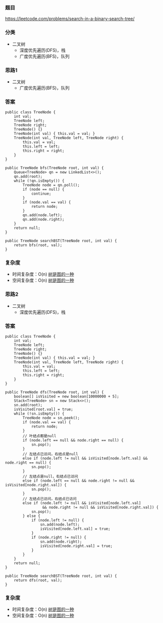 ### 题目
https://leetcode.com/problems/search-in-a-binary-search-tree/

### 分类
* 二叉树
    * 深度优先遍历(DFS)，栈
    * 广度优先遍历(BFS)，队列

### 思路1
* 二叉树
    * 广度优先遍历(BFS)，队列

### 答案
```
public class TreeNode {
    int val;
    TreeNode left;
    TreeNode right;
    TreeNode() {}
    TreeNode(int val) { this.val = val; }
    TreeNode(int val, TreeNode left, TreeNode right) {
        this.val = val;
        this.left = left;
        this.right = right;
    }
}

public TreeNode bfs(TreeNode root, int val) {
    Queue<TreeNode> qn = new LinkedList<>();
    qn.add(root);
    while (!qn.isEmpty()) {
        TreeNode node = qn.poll();
        if (node == null) {
            continue;
        }
        if (node.val == val) {
            return node;
        }
        qn.add(node.left);
        qn.add(node.right);
    }
    return null;
}

public TreeNode searchBST(TreeNode root, int val) {
    return bfs(root, val);
}
```

### 复杂度
* 时间复杂度：O(n) [树是图的一种](https://github.com/HolmesJJ/CS2040S-Data-Structures-and-Algorithms/wiki/Breadth-First-Search(BFS)-and-Depth-First-Search(DFS))
* 空间复杂度：O(n) [树是图的一种](https://github.com/HolmesJJ/CS2040S-Data-Structures-and-Algorithms/wiki/Breadth-First-Search(BFS)-and-Depth-First-Search(DFS))

### 思路2
* 二叉树
    * 深度优先遍历(DFS)，栈

### 答案
```
public class TreeNode {
    int val;
    TreeNode left;
    TreeNode right;
    TreeNode() {}
    TreeNode(int val) { this.val = val; }
    TreeNode(int val, TreeNode left, TreeNode right) {
        this.val = val;
        this.left = left;
        this.right = right;
    }
}

public TreeNode dfs(TreeNode root, int val) {
    boolean[] isVisited = new boolean[10000000 + 5];
    Stack<TreeNode> sn = new Stack<>();
    sn.add(root);
    isVisited[root.val] = true;
    while (!sn.isEmpty()) {
        TreeNode node = sn.peek();
        if (node.val == val) {
            return node;
        }
        // 叶结点都是null
        if (node.left == null && node.right == null) {
            sn.pop();
        } 
        // 左结点已访问，右结点是null
        else if (node.left != null && isVisited[node.left.val] && node.right == null) {
            sn.pop();
        } 
        // 左结点是null，右结点已访问
        else if (node.left == null && node.right != null && isVisited[node.right.val]) {
            sn.pop();
        } 
        // 左结点已访问，右结点已访问
        else if (node.left != null && isVisited[node.left.val] 
                 && node.right != null && isVisited[node.right.val]) {
            sn.pop();
        } else {
            if (node.left != null) {
                sn.add(node.left);
                isVisited[node.left.val] = true;
            }
            if (node.right != null) {
                sn.add(node.right);
                isVisited[node.right.val] = true;
            }
        }
    }
    return null;
}

public TreeNode searchBST(TreeNode root, int val) {
    return dfs(root, val);
}
```

### 复杂度
* 时间复杂度：O(n) [树是图的一种](https://github.com/HolmesJJ/CS2040S-Data-Structures-and-Algorithms/wiki/Breadth-First-Search(BFS)-and-Depth-First-Search(DFS))
* 空间复杂度：O(n) [树是图的一种](https://github.com/HolmesJJ/CS2040S-Data-Structures-and-Algorithms/wiki/Breadth-First-Search(BFS)-and-Depth-First-Search(DFS))
